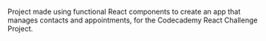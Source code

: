 Project made using functional React components to create an app that manages contacts and appointments, for the Codecademy React Challenge Project.
